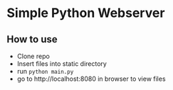 # Simple Python Webserver

## How to use
- Clone repo
- Insert files into static directory
- run `python main.py`
- go to http://localhost:8080 in browser to view files

